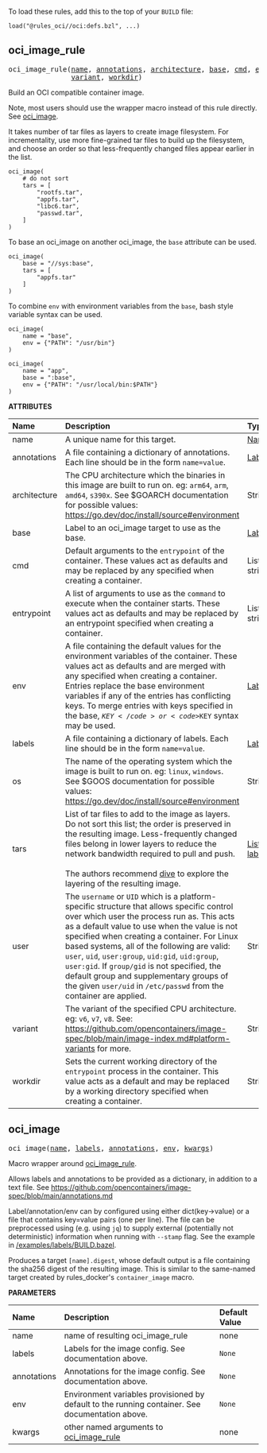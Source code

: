 <!-- Generated with Stardoc: http://skydoc.bazel.build -->


To load these rules, add this to the top of your `BUILD` file:

```starlark
load("@rules_oci//oci:defs.bzl", ...)
```


<a id="#oci_image_rule"></a>

## oci_image_rule

<pre>
oci_image_rule(<a href="#oci_image_rule-name">name</a>, <a href="#oci_image_rule-annotations">annotations</a>, <a href="#oci_image_rule-architecture">architecture</a>, <a href="#oci_image_rule-base">base</a>, <a href="#oci_image_rule-cmd">cmd</a>, <a href="#oci_image_rule-entrypoint">entrypoint</a>, <a href="#oci_image_rule-env">env</a>, <a href="#oci_image_rule-labels">labels</a>, <a href="#oci_image_rule-os">os</a>, <a href="#oci_image_rule-tars">tars</a>, <a href="#oci_image_rule-user">user</a>,
               <a href="#oci_image_rule-variant">variant</a>, <a href="#oci_image_rule-workdir">workdir</a>)
</pre>

Build an OCI compatible container image.

Note, most users should use the wrapper macro instead of this rule directly.
See [oci_image](#oci_image).

It takes number of tar files as layers to create image filesystem.
For incrementality, use more fine-grained tar files to build up the filesystem,
and choose an order so that less-frequently changed files appear earlier in the list.

```starlark
oci_image(
    # do not sort
    tars = [
        "rootfs.tar",
        "appfs.tar",
        "libc6.tar",
        "passwd.tar",
    ]
)
```

To base an oci_image on another oci_image, the `base` attribute can be used.

```starlark
oci_image(
    base = "//sys:base",
    tars = [
        "appfs.tar"
    ]
)
```

To combine `env` with environment variables from the `base`, bash style variable syntax can be used.

```starlark
oci_image(
    name = "base",
    env = {"PATH": "/usr/bin"}
)

oci_image(
    name = "app",
    base = ":base",
    env = {"PATH": "/usr/local/bin:$PATH"}
)
```


**ATTRIBUTES**


| Name  | Description | Type | Mandatory | Default |
| :------------- | :------------- | :------------- | :------------- | :------------- |
| <a id="oci_image_rule-name"></a>name |  A unique name for this target.   | <a href="https://bazel.build/docs/build-ref.html#name">Name</a> | required |  |
| <a id="oci_image_rule-annotations"></a>annotations |  A file containing a dictionary of annotations. Each line should be in the form <code>name=value</code>.   | <a href="https://bazel.build/docs/build-ref.html#labels">Label</a> | optional | None |
| <a id="oci_image_rule-architecture"></a>architecture |  The CPU architecture which the binaries in this image are built to run on. eg: <code>arm64</code>, <code>arm</code>, <code>amd64</code>, <code>s390x</code>. See $GOARCH documentation for possible values: https://go.dev/doc/install/source#environment   | String | optional | "" |
| <a id="oci_image_rule-base"></a>base |  Label to an oci_image target to use as the base.   | <a href="https://bazel.build/docs/build-ref.html#labels">Label</a> | optional | None |
| <a id="oci_image_rule-cmd"></a>cmd |  Default arguments to the <code>entrypoint</code> of the container. These values act as defaults and may be replaced by any specified when creating a container.   | List of strings | optional | [] |
| <a id="oci_image_rule-entrypoint"></a>entrypoint |  A list of arguments to use as the <code>command</code> to execute when the container starts. These values act as defaults and may be replaced by an entrypoint specified when creating a container.   | List of strings | optional | [] |
| <a id="oci_image_rule-env"></a>env |  A file containing the default values for the environment variables of the container. These values act as defaults and are merged with any specified when creating a container. Entries replace the base environment variables if any of the entries has conflicting keys. To merge entries with keys specified in the base, <code>${KEY}</code> or <code>$KEY</code> syntax may be used.   | <a href="https://bazel.build/docs/build-ref.html#labels">Label</a> | optional | None |
| <a id="oci_image_rule-labels"></a>labels |  A file containing a dictionary of labels. Each line should be in the form <code>name=value</code>.   | <a href="https://bazel.build/docs/build-ref.html#labels">Label</a> | optional | None |
| <a id="oci_image_rule-os"></a>os |  The name of the operating system which the image is built to run on. eg: <code>linux</code>, <code>windows</code>. See $GOOS documentation for possible values: https://go.dev/doc/install/source#environment   | String | optional | "" |
| <a id="oci_image_rule-tars"></a>tars |  List of tar files to add to the image as layers.         Do not sort this list; the order is preserved in the resulting image.         Less-frequently changed files belong in lower layers to reduce the network bandwidth required to pull and push.<br><br>        The authors recommend [dive](https://github.com/wagoodman/dive) to explore the layering of the resulting image.   | <a href="https://bazel.build/docs/build-ref.html#labels">List of labels</a> | optional | [] |
| <a id="oci_image_rule-user"></a>user |  The <code>username</code> or <code>UID</code> which is a platform-specific structure that allows specific control over which user the process run as. This acts as a default value to use when the value is not specified when creating a container. For Linux based systems, all of the following are valid: <code>user</code>, <code>uid</code>, <code>user:group</code>, <code>uid:gid</code>, <code>uid:group</code>, <code>user:gid</code>. If <code>group/gid</code> is not specified, the default group and supplementary groups of the given <code>user/uid</code> in <code>/etc/passwd</code> from the container are applied.   | String | optional | "" |
| <a id="oci_image_rule-variant"></a>variant |  The variant of the specified CPU architecture. eg: <code>v6</code>, <code>v7</code>, <code>v8</code>. See: https://github.com/opencontainers/image-spec/blob/main/image-index.md#platform-variants for more.   | String | optional | "" |
| <a id="oci_image_rule-workdir"></a>workdir |  Sets the current working directory of the <code>entrypoint</code> process in the container. This value acts as a default and may be replaced by a working directory specified when creating a container.   | String | optional | "" |


<a id="#oci_image"></a>

## oci_image

<pre>
oci_image(<a href="#oci_image-name">name</a>, <a href="#oci_image-labels">labels</a>, <a href="#oci_image-annotations">annotations</a>, <a href="#oci_image-env">env</a>, <a href="#oci_image-kwargs">kwargs</a>)
</pre>

Macro wrapper around [oci_image_rule](#oci_image_rule).

Allows labels and annotations to be provided as a dictionary, in addition to a text file.
See https://github.com/opencontainers/image-spec/blob/main/annotations.md

Label/annotation/env can by configured using either dict(key->value) or a file that contains key=value pairs
(one per line). The file can be preprocessed using (e.g. using `jq`) to supply external (potentially not
deterministic) information when running with `--stamp` flag.  See the example in
[/examples/labels/BUILD.bazel](https://github.com/bazel-contrib/rules_oci/blob/main/examples/labels/BUILD.bazel).

Produces a target `[name].digest`, whose default output is a file containing the sha256 digest of the resulting image.
This is similar to the same-named target created by rules_docker's `container_image` macro.


**PARAMETERS**


| Name  | Description | Default Value |
| :------------- | :------------- | :------------- |
| <a id="oci_image-name"></a>name |  name of resulting oci_image_rule   |  none |
| <a id="oci_image-labels"></a>labels |  Labels for the image config. See documentation above.   |  <code>None</code> |
| <a id="oci_image-annotations"></a>annotations |  Annotations for the image config. See documentation above.   |  <code>None</code> |
| <a id="oci_image-env"></a>env |  Environment variables provisioned by default to the running container. See documentation above.   |  <code>None</code> |
| <a id="oci_image-kwargs"></a>kwargs |  other named arguments to [oci_image_rule](#oci_image_rule)   |  none |


